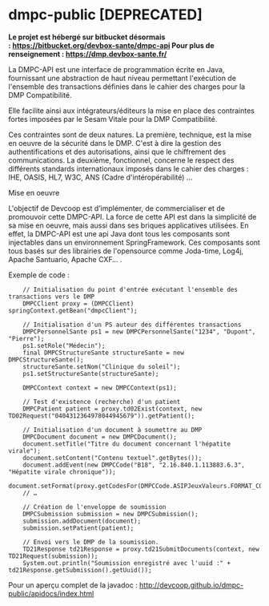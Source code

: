 dmpc-public [DEPRECATED]
===========

__Le projet est hébergé sur bitbucket désormais : https://bitbucket.org/devbox-sante/dmpc-api 
Pour plus de renseignement : https://dmp.devbox-sante.fr/__

La DMPC-API est une interface de programmation écrite en Java, fournissant une abstraction de haut niveau permettant l'exécution de l'ensemble des transactions définies dans le cahier des charges pour la DMP Compatibilité. 

Elle facilite ainsi aux intégrateurs/éditeurs la mise en place des contraintes fortes imposées par le Sesam Vitale pour la DMP Compatibilité.

Ces contraintes sont de deux natures. La première, technique, est la mise en oeuvre de la sécurité dans le DMP. C'est à dire la gestion des authentifications et des autorisations, ainsi que le chiffrement des communications. La deuxième, fonctionnel, concerne le respect des différents standards internationaux imposés dans le cahier des charges : IHE, OASIS, HL7, W3C, ANS (Cadre d'intéropérabilité) …

Mise en oeuvre

L'objectif de Devcoop est d’implémenter, de commercialiser et de promouvoir cette DMPC-API. La force de cette API est dans la simplicité de sa mise en oeuvre, mais aussi dans ses briques applicatives utilisées. En effet, la DMPC-API est une api Java dont tous les composants sont injectables dans un environnement SpringFramework. Ces composants sont tous basés sur des librairies de l'opensource comme Joda-time, Log4j, Apache Santuario, Apache CXF… .

Exemple de code :

        // Initialisation du point d'entrée exécutant l'ensemble des transactions vers le DMP
        DMPCClient proxy = (DMPCClient) springContext.getBean("dmpcClient");

        // Initialisation d'un PS auteur des différentes transactions
        DMPCPersonnelSante ps1 = new DMPCPersonnelSante("1234", "Dupont", "Pierre");
        ps1.setRole("Médecin");
        final DMPCStructureSante structureSante = new DMPCStructureSante();
        structureSante.setNom("Clinique du soleil");
        ps1.setStructureSante(structureSante);
        
        DMPCContext context = new DMPCContext(ps1);
        
        // Test d'existence (recherche) d'un patient
        DMPCPatient patient = proxy.td02Exist(context, new TD02Request("0404312364978044945679")).getPatient();
        
        // Initialisation d'un document à soumettre au DMP
        DMPCDocument document = new DMPCDocument();
        document.setTitle("Titre du document concernant l'hépatite virale");
        document.setContent("Contenu textuel".getBytes());
        document.addEvent(new DMPCCode("B18", "2.16.840.1.113883.6.3", "Hépatite virale chronique"));
        document.setFormat(proxy.getCodesFor(DMPCCode.ASIPJeuxValeurs.FORMAT_CODE).get(1).getCode());
        // …

        // Création de l'enveloppe de soumission 
        DMPCSubmission submission = new DMPCSubmission();
        submission.addDocument(document);
        submission.setPatient(patient);
        
        // Envoi vers le DMP de la soumission.
        TD21Response td21Response = proxy.td21SubmitDocuments(context, new TD21Request(submission));
        System.out.println("Soumission enregistré avec l'uuid :" + td21Response.getSubmission().getUuid());


Pour un aperçu complet de la javadoc : http://devcoop.github.io/dmpc-public/apidocs/index.html
 
